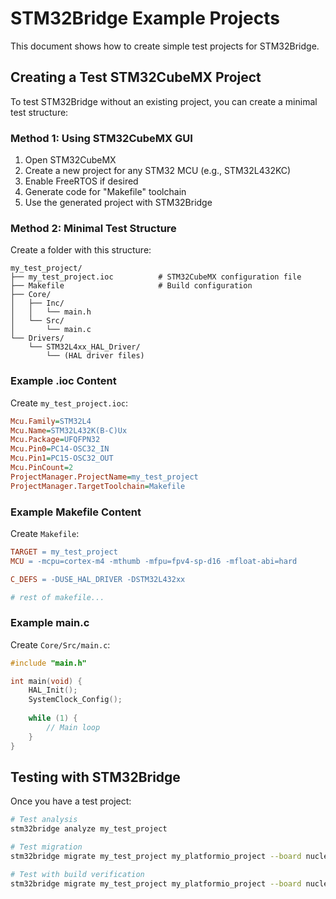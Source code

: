 # STM32Bridge Example Projects

This document shows how to create simple test projects for STM32Bridge.

## Creating a Test STM32CubeMX Project

To test STM32Bridge without an existing project, you can create a minimal test structure:

### Method 1: Using STM32CubeMX GUI

1. Open STM32CubeMX
2. Create a new project for any STM32 MCU (e.g., STM32L432KC)
3. Enable FreeRTOS if desired
4. Generate code for "Makefile" toolchain
5. Use the generated project with STM32Bridge

### Method 2: Minimal Test Structure

Create a folder with this structure:

```
my_test_project/
├── my_test_project.ioc          # STM32CubeMX configuration file
├── Makefile                     # Build configuration
├── Core/
│   ├── Inc/
│   │   └── main.h
│   └── Src/
│       └── main.c
└── Drivers/
    └── STM32L4xx_HAL_Driver/
        └── (HAL driver files)
```

### Example .ioc Content

Create `my_test_project.ioc`:
```ini
Mcu.Family=STM32L4
Mcu.Name=STM32L432K(B-C)Ux
Mcu.Package=UFQFPN32
Mcu.Pin0=PC14-OSC32_IN
Mcu.Pin1=PC15-OSC32_OUT
Mcu.PinCount=2
ProjectManager.ProjectName=my_test_project
ProjectManager.TargetToolchain=Makefile
```

### Example Makefile Content

Create `Makefile`:
```makefile
TARGET = my_test_project
MCU = -mcpu=cortex-m4 -mthumb -mfpu=fpv4-sp-d16 -mfloat-abi=hard

C_DEFS = -DUSE_HAL_DRIVER -DSTM32L432xx

# rest of makefile...
```

### Example main.c

Create `Core/Src/main.c`:
```c
#include "main.h"

int main(void) {
    HAL_Init();
    SystemClock_Config();
    
    while (1) {
        // Main loop
    }
}
```

## Testing with STM32Bridge

Once you have a test project:

```bash
# Test analysis
stm32bridge analyze my_test_project

# Test migration  
stm32bridge migrate my_test_project my_platformio_project --board nucleo_l432kc

# Test with build verification
stm32bridge migrate my_test_project my_platformio_project --board nucleo_l432kc --build
```
